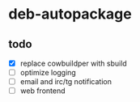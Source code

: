 # deb-autopackage

## todo

- [X] replace cowbuildper with sbuild
- [ ] optimize logging
- [ ] email and irc/tg notification
- [ ] web frontend
